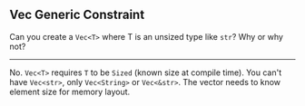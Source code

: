 ## Vec Generic Constraint

Can you create a `Vec<T>` where T is an unsized type like `str`? Why or why not?

---

No. `Vec<T>` requires `T` to be `Sized` (known size at compile time). You can't have `Vec<str>`, only `Vec<String>` or `Vec<&str>`. The vector needs to know element size for memory layout.

